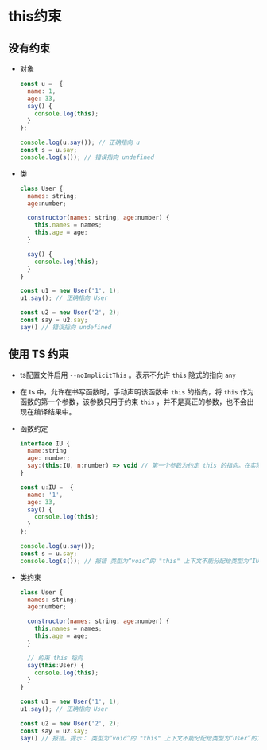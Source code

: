 # this约束

## 没有约束

  - 对象

    ```javascript
    const u =  {
      name: 1,
      age: 33,
      say() {
        console.log(this);
      }
    };

    console.log(u.say()); // 正确指向 u
    const s = u.say;
    console.log(s()); // 错误指向 undefined
    ```

  - 类

    ```javascript
    class User {
      names: string;
      age:number;

      constructor(names: string, age:number) {
        this.names = names;
        this.age = age;
      }

      say() {
        console.log(this);
      }
    }

    const u1 = new User('1', 1);
    u1.say(); // 正确指向 User

    const u2 = new User('2', 2);
    const say = u2.say;
    say() // 错误指向 undefined
    ```

## 使用 TS 约束

  - ts配置文件启用 `--noImplicitThis` 。表示不允许 `this` 隐式的指向 `any`

  - 在 ts 中，允许在书写函数时，手动声明该函数中 `this` 的指向，将 `this` 作为函数的第一个参数，该参数只用于约束 `this` ，并不是真正的参数，也不会出现在编译结果中。

  - 函数约定

    ```javascript
    interface IU {
      name:string
      age: number;
      say:(this:IU, n:number) => void // 第一个参数为约定 this 的指向。在实际调用中将会不存在。 n 为实际的第一个参数
    }

    const u:IU =  {
      name: '1',
      age: 33,
      say() {
        console.log(this);
      }
    };

    console.log(u.say());
    const s = u.say;
    console.log(s()); // 报错 类型为“void”的 "this" 上下文不能分配给类型为“IU”的方法的 "this"。
    ```

  - 类约束

    ```javascript
    class User {
      names: string;
      age:number;

      constructor(names: string, age:number) {
        this.names = names;
        this.age = age;
      }

      // 约束 this 指向
      say(this:User) {
        console.log(this);
      }
    }

    const u1 = new User('1', 1);
    u1.say(); // 正确指向 User

    const u2 = new User('2', 2);
    const say = u2.say;
    say() // 报错。提示： 类型为“void”的 "this" 上下文不能分配给类型为“User”的方法的 "this"。
    ```
